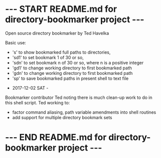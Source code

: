 # --- START README.md for directory-bookmarker project ---

Open source directory bookmarker by Ted Havelka

Basic use:

*  's'      to show bookmarked full paths to directories,
*  'sd1'    to set bookmark 1 of 30 or so,
*  'sdn'    to set bookmark n of 30 or so, where n is a positive integer
*  'gd1'    to change working directory to first bookmarked path
*  'gdn'    to change working directory to first bookmarked path
*  'sp'     to save bookmarked paths in present shell to text file


- 2017-12-02 SAT -

Bookmarker contributor Ted noting there is much clean-up work to do in this shell script.  Ted working to:

*  factor command aliasing, path variable amendments into shell routines
*  add support for multiple directory bookmark sets



# --- END README.md for directory-bookmarker project ---
